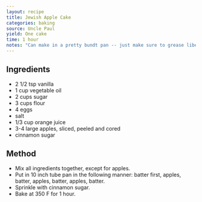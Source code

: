 ```yaml
---
layout: recipe
title: Jewish Apple Cake
categories: baking
source: Uncle Paul
yield: One cake
time: 1 hour
notes: "Can make in a pretty bundt pan -- just make sure to grease liberally!"
---
```


## Ingredients
- 2 1/2 tsp vanilla
- 1 cup vegetable oil
- 2 cups sugar
- 3 cups flour
- 4 eggs
- salt
- 1/3 cup orange juice
- 3-4 large apples, sliced, peeled and cored
- cinnamon sugar

## Method
- Mix all ingredients together, except for apples.
- Put in 10 inch tube pan in the following manner: batter first, apples, batter, apples, batter, apples, batter.
- Sprinkle with cinnamon sugar.
- Bake at 350 F for 1 hour.
